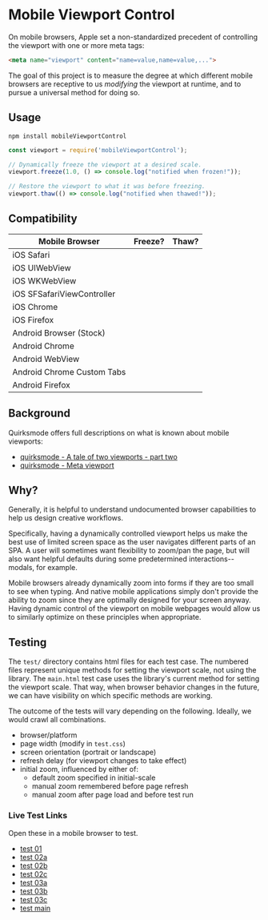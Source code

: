 # Mobile Viewport Control

On mobile browsers, Apple set a non-standardized precedent of controlling the
viewport with one or more meta tags:

```html
<meta name="viewport" content="name=value,name=value,...">
```

The goal of this project is to measure the degree at which different mobile
browsers are receptive to us _modifying_ the viewport at runtime, and to pursue
a universal method for doing so.

## Usage

```
npm install mobileViewportControl
```

```js
const viewport = require('mobileViewportControl');

// Dynamically freeze the viewport at a desired scale.
viewport.freeze(1.0, () => console.log("notified when frozen!"));

// Restore the viewport to what it was before freezing.
viewport.thaw(() => console.log("notified when thawed!"));
```

## Compatibility

| Mobile Browser             | Freeze?             | Thaw?               |
|----------------------------|---------------------|---------------------|
| iOS Safari                 |                     |                     |
| iOS UIWebView              |                     |                     |
| iOS WKWebView              |                     |                     |
| iOS SFSafariViewController |                     |                     |
| iOS Chrome                 |                     |                     |
| iOS Firefox                |                     |                     |
| Android Browser (Stock)    |                     |                     |
| Android Chrome             |                     |                     |
| Android WebView            |                     |                     |
| Android Chrome Custom Tabs |                     |                     |
| Android Firefox            |                     |                     |

## Background

Quirksmode offers full descriptions on what is known about mobile viewports:

- [quirksmode - A tale of two viewports - part two](http://www.quirksmode.org/mobile/viewports2.html)
- [quirksmode - Meta viewport](http://www.quirksmode.org/mobile/metaviewport/)

## Why?

Generally, it is helpful to understand undocumented browser capabilities to
help us design creative workflows.

Specifically, having a dynamically controlled viewport helps us make the best
use of limited screen space as the user navigates different parts of an SPA.  A
user will sometimes want flexibility to zoom/pan the page, but will also want
helpful defaults during some predetermined interactions-- modals, for example.

Mobile browsers already dynamically zoom into forms if they are too small to
see when typing.  And native mobile applications simply don't provide the
ability to zoom since they are optimally designed for your screen anyway.
Having dynamic control of the viewport on mobile webpages would allow us to
similarly optimize on these principles when appropriate.

## Testing

The `test/` directory contains html files for each test case.  The numbered
files represent unique methods for setting the viewport scale, not using the
library.  The `main.html` test case uses the library's current method for
setting the viewport scale.  That way, when browser behavior changes in the
future, we can have visibility on which specific methods are working.

The outcome of the tests will vary depending on the following.  Ideally, we
would crawl all combinations.

- browser/platform
- page width (modify in `test.css`)
- screen orientation (portrait or landscape)
- refresh delay (for viewport changes to take effect)
- initial zoom, influenced by either of:
  - default zoom specified in initial-scale
  - manual zoom remembered before page refresh
  - manual zoom after page load and before test run

### Live Test Links

Open these in a mobile browser to test.

- [test 01](http://shaunstripe.github.io/mobileViewportControl/test/01)
- [test 02a](http://shaunstripe.github.io/mobileViewportControl/test/02a)
- [test 02b](http://shaunstripe.github.io/mobileViewportControl/test/02b)
- [test 02c](http://shaunstripe.github.io/mobileViewportControl/test/02c)
- [test 03a](http://shaunstripe.github.io/mobileViewportControl/test/03a)
- [test 03b](http://shaunstripe.github.io/mobileViewportControl/test/03b)
- [test 03c](http://shaunstripe.github.io/mobileViewportControl/test/03c)
- [test main](http://shaunstripe.github.io/mobileViewportControl/test/main)

